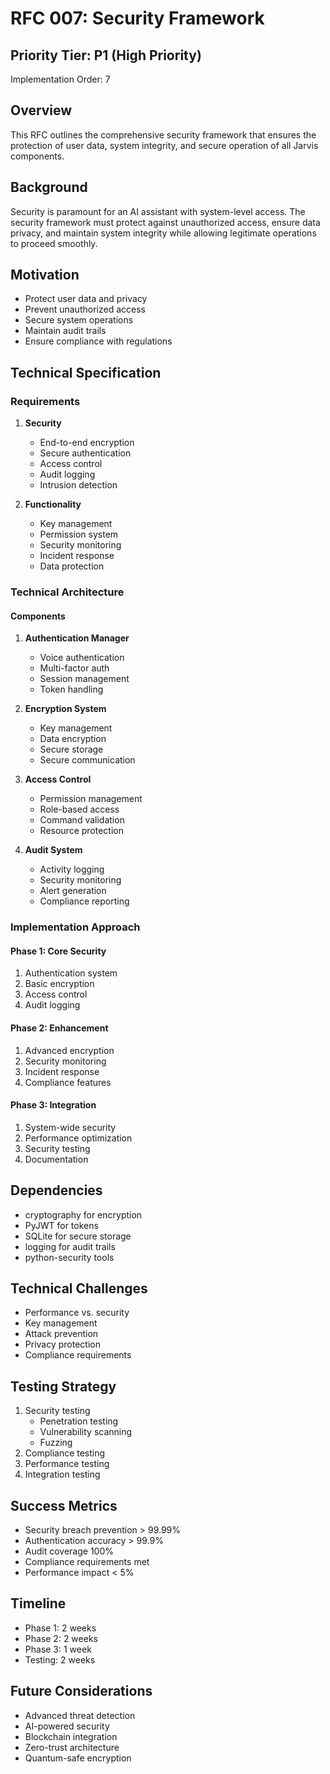 # RFC 007: Security Framework

## Priority Tier: P1 (High Priority)
Implementation Order: 7

## Overview
This RFC outlines the comprehensive security framework that ensures the protection of user data, system integrity, and secure operation of all Jarvis components.

## Background
Security is paramount for an AI assistant with system-level access. The security framework must protect against unauthorized access, ensure data privacy, and maintain system integrity while allowing legitimate operations to proceed smoothly.

## Motivation
- Protect user data and privacy
- Prevent unauthorized access
- Secure system operations
- Maintain audit trails
- Ensure compliance with regulations

## Technical Specification

### Requirements
1. **Security**
   - End-to-end encryption
   - Secure authentication
   - Access control
   - Audit logging
   - Intrusion detection

2. **Functionality**
   - Key management
   - Permission system
   - Security monitoring
   - Incident response
   - Data protection

### Technical Architecture

#### Components
1. **Authentication Manager**
   - Voice authentication
   - Multi-factor auth
   - Session management
   - Token handling

2. **Encryption System**
   - Key management
   - Data encryption
   - Secure storage
   - Secure communication

3. **Access Control**
   - Permission management
   - Role-based access
   - Command validation
   - Resource protection

4. **Audit System**
   - Activity logging
   - Security monitoring
   - Alert generation
   - Compliance reporting

### Implementation Approach

#### Phase 1: Core Security
1. Authentication system
2. Basic encryption
3. Access control
4. Audit logging

#### Phase 2: Enhancement
1. Advanced encryption
2. Security monitoring
3. Incident response
4. Compliance features

#### Phase 3: Integration
1. System-wide security
2. Performance optimization
3. Security testing
4. Documentation

## Dependencies
- cryptography for encryption
- PyJWT for tokens
- SQLite for secure storage
- logging for audit trails
- python-security tools

## Technical Challenges
- Performance vs. security
- Key management
- Attack prevention
- Privacy protection
- Compliance requirements

## Testing Strategy
1. Security testing
   - Penetration testing
   - Vulnerability scanning
   - Fuzzing
2. Compliance testing
3. Performance testing
4. Integration testing

## Success Metrics
- Security breach prevention > 99.99%
- Authentication accuracy > 99.9%
- Audit coverage 100%
- Compliance requirements met
- Performance impact < 5%

## Timeline
- Phase 1: 2 weeks
- Phase 2: 2 weeks
- Phase 3: 1 week
- Testing: 2 weeks

## Future Considerations
- Advanced threat detection
- AI-powered security
- Blockchain integration
- Zero-trust architecture
- Quantum-safe encryption 